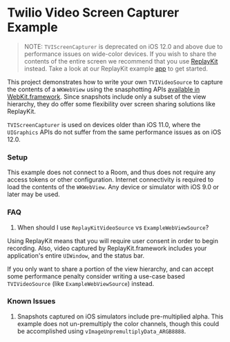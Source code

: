 # Twilio Video Screen Capturer Example

> NOTE: `TVIScreenCapturer` is deprecated on iOS 12.0 and above due to performance issues on wide-color devices. If you wish to share the contents of the entire screen we recommend that you use [ReplayKit](https://developer.apple.com/documentation/replaykit) instead. Take a look at our ReplayKit example [app](../ReplayKitExample) to get started.

This project demonstrates how to write your own `TVIVideoSource` to capture the contents of a `WKWebView` using the snasphotting APIs [available in WebKit.framework](https://developer.apple.com/documentation/webkit). Since snapshots include only a subset of the view hierarchy, they do offer some flexibility over screen sharing solutions like ReplayKit.

`TVIScreenCapturer` is used on devices older than iOS 11.0, where the `UIGraphics` APIs do not suffer from the same performance issues as on iOS 12.0.

### Setup

This example does not connect to a Room, and thus does not require any access tokens or other configuration. Internet connectivity is required to load the contents of the `WKWebView`. Any device or simulator with iOS 9.0 or later may be used.

### FAQ

1. When should I use `ReplayKitVideoSource` vs `ExampleWebViewSource`?

Using ReplayKit means that you will require user consent in order to begin recording. Also, video captured by ReplayKit.framework includes your application's entire `UIWindow`, and the status bar.

If you only want to share a portion of the view hierarchy, and can accept some performance penalty consider writing a use-case based `TVIVideoSource` (like `ExampleWebViewSource`) instead.

### Known Issues

1. Snapshots captured on iOS simulators include pre-multiplied alpha. This example does not un-premultiply the color channels, though this could be accomplished using `vImageUnpremultiplyData_ARGB8888`.
